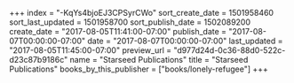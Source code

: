 +++
index = "-KqYs4bjoEJ3CPSyrCWo"
sort_create_date = 1501958460
sort_last_updated = 1501958700
sort_publish_date = 1502089200
create_date = "2017-08-05T11:41:00-07:00"
publish_date = "2017-08-07T00:00:00-07:00"
date = "2017-08-07T00:00:00-07:00"
last_updated = "2017-08-05T11:45:00-07:00"
preview_url = "d977d24d-0c36-88d0-522c-d23c87b9186c"
name = "Starseed Publications"
title = "Starseed Publications"
books_by_this_publisher = ["books/lonely-refugee"]
+++
